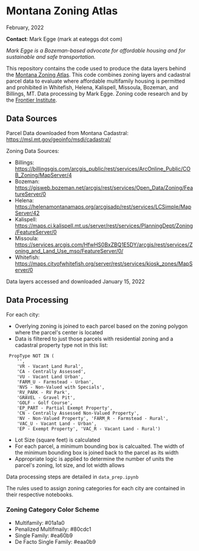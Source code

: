 # Montana Zoning Atlas

February, 2022

**Contact**: Mark Egge (mark at eateggs dot com)

_Mark Egge is a Bozeman-based advocate for affordable housing and for sustainable and safe transportation._

This repository contains the code used to produce the data layers behind the [Montana Zoning Atlas](). This code combines zoning layers and cadastral parcel data to evaluate where affordable multifamily housing is permitted and prohibited in Whitefish, Helena, Kalispell, Missoula, Bozeman, and Billings, MT. Data processing by Mark Egge. Zoning code research and by the [Frontier Institute](https://frontierinstitute.org).

## Data Sources

Parcel Data downloaded from Montana Cadastral: https://msl.mt.gov/geoinfo/msdi/cadastral/

Zoning Data Sources:

* Billings: https://billingsgis.com/arcgis_public/rest/services/ArcOnline_Public/COB_Zoning/MapServer/4
* Bozeman: https://gisweb.bozeman.net/arcgis/rest/services/Open_Data/Zoning/FeatureServer/0
* Helena: https://helenamontanamaps.org/arcgisadp/rest/services/LCSimple/MapServer/42
* Kalispell: https://maps.ci.kalispell.mt.us/server/rest/services/PlanningDept/Zoning/FeatureServer/0
* Missoula: https://services.arcgis.com/HfwHS0BxZBQ1E5DY/arcgis/rest/services/Zoning_and_Land_Use_mso/FeatureServer/0/
* Whitefish: https://maps.cityofwhitefish.org/server/rest/services/kiosk_zones/MapServer/0

Data layers accessed and downloaded January 15, 2022

## Data Processing

For each city:
* Overlying zoning is joined to each parcel based on the zoning polygon where the parcel's center is located
* Data is filtered to just those parcels with residential zoning and a cadastral property type not in this list:

```
 PropType NOT IN (
    '',
    'VR - Vacant Land Rural', 
    'CA - Centrally Assessed', 
    'VU - Vacant Land Urban',
    'FARM_U - Farmstead - Urban', 
    'NVS - Non-Valued with Specials', 
    'RV_PARK - RV Park', 
    'GRAVEL - Gravel Pit', 
    'GOLF - Golf Course',
    'EP_PART - Partial Exempt Property', 
    'CN - Centrally Assessed Non-Valued Property', 
    'NV - Non-Valued Property', 'FARM_R - Farmstead - Rural', 
    'VAC_U - Vacant Land - Urban', 
    'EP - Exempt Property', 'VAC_R - Vacant Land - Rural')
```

* Lot Size (square feet) is calculated
* For each parcel, a minimum bounding box is calcualted. The width of the minimum bounding box is joined back to the parcel as its width
* Appropriate logic is applied to determine the number of units the parcel's zoning, lot size, and lot width allows

Data processing steps are detailed in `data_prep.ipynb`

The rules used to assign zoning categories for each city are contained in their respective notebooks.


### Zoning Category Color Scheme

* Multifamily: #01a1a0
* Penalized Multifmaily: #80cdc1
* Single Family: #ea60b9
* De Facto Single Family: #eaa0b9